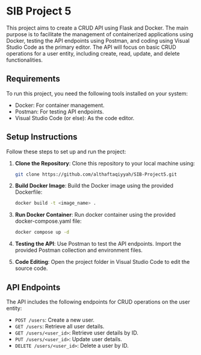 # SIB Project 5

This project aims to create a CRUD API using Flask and Docker. The main purpose is to facilitate the management of containerized applications using Docker, testing the API endpoints using Postman, and coding using Visual Studio Code as the primary editor. The API will focus on basic CRUD operations for a user entity, including create, read, update, and delete functionalities.

## Requirements
To run this project, you need the following tools installed on your system:
- Docker: For container management.
- Postman: For testing API endpoints.
- Visual Studio Code (or else): As the code editor.

## Setup Instructions
Follow these steps to set up and run the project:
1. **Clone the Repository**: Clone this repository to your local machine using:
    ```bash
    git clone https://github.com/althaftaqiyyah/SIB-Project5.git
    ```

2. **Build Docker Image**: Build the Docker image using the provided Dockerfile:
    ```bash
    docker build -t <image_name> .
    ```

3. **Run Docker Container**: Run docker container using the provided docker-compose.yaml file:
    ```bash
    docker compose up -d
    ```
    
4. **Testing the API**: Use Postman to test the API endpoints. Import the provided Postman collection and environment files.

5. **Code Editing**: Open the project folder in Visual Studio Code to edit the source code.

## API Endpoints
The API includes the following endpoints for CRUD operations on the user entity:
- `POST /users`: Create a new user.
- `GET /users`: Retrieve all user details.
- `GET /users/<user_id>`: Retrieve user details by ID.
- `PUT /users/<user_id>`: Update user details.
- `DELETE /users/<user_id>`: Delete a user by ID.
